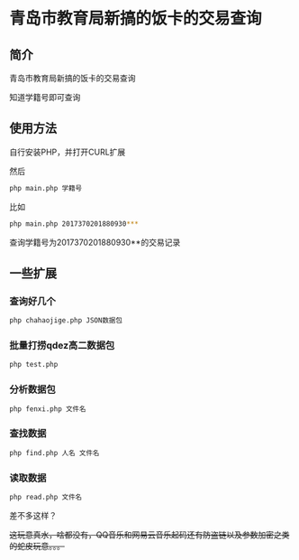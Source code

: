 # 青岛市教育局新搞的饭卡的交易查询

## 简介 
青岛市教育局新搞的饭卡的交易查询
    
知道学籍号即可查询

## 使用方法
自行安装PHP，并打开CURL扩展

然后
```bash
php main.php 学籍号
```

比如
```bash
php main.php 2017370201880930***
```

查询学籍号为2017370201880930**的交易记录

## 一些扩展
### 查询好几个
```bash
php chahaojige.php JSON数据包
```
### 批量打捞qdez高二数据包
```bash
php test.php
```
### 分析数据包
```bash
php fenxi.php 文件名
```
### 查找数据
```bash
php find.php 人名 文件名
```
### 读取数据
```bash
php read.php 文件名
```



差不多这样？


~~这玩意真水，啥都没有，QQ音乐和网易云音乐起码还有防盗链以及参数加密之类的蛇皮玩意。。。~~
